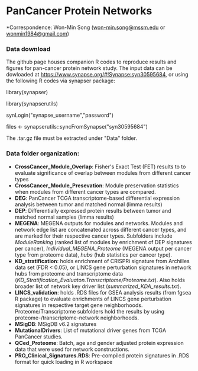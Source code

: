 # PanCancer Protein Networks

*Correspondence: Won-Min Song (won-min.song@mssm.edu or wonmin1984@gmail.com)

### Data download
The github page houses companion R codes to reproduce results and figures for pan-cancer protein network study. The input data can be dowloaded at https://www.synapse.org/#!Synapse:syn30595684, or using the following R codes via synapser package: 

library(synapser)

library(synapserutils)

synLogin("synapse_username","password")

files <- synapserutils::syncFromSynapse("syn30595684")

The .tar.gz file must be extracted under "Data" folder.

### Data folder organization: 

- **CrossCancer_Module_Overlap**: Fisher's Exact Test (FET) results to to evaluate significance of overlap between modules from different cancer types
- **CrossCancer_Module_Presevation**: Module preservation statistics when modules from different cancer types are compared. 
- **DEG**: PanCancer TCGA transcriptome-based differential expression analysis between tumor and matched normal (limma results)
- **DEP**: Differentially expressed protein results between tumor and matched normal samples (limma results) 
- **MEGENA**: MEGENA outputs for modules and networks. Modules and network edge list are concatenated across different cancer types, and are marked for their respective cancer types. Subfolders include *ModuleRanking* (ranked list of modules by enrichment of DEP signatures per cancer), *Individual_MEGENA_Proteome* (MEGENA output per cancer type from proteome data), *hubs* (hub statistics per cancer type). 
- **KD_stratification**: holds enrichment of CRISPRi signature from Archilles data set (FDR < 0.05), or LINCS gene perturbation signatures in network hubs from proteome and transcriptome data (*KD_Stratification_Evaluaton.Transcriptome/Proteome.txt*). Also holds broader list of network key driver list (*summarized_KDA_results.txt*).  
- **LINCS_validation**: holds .RDS files for GSEA analysis results (from fgsea R package) to evaluate enrichments of LINCS gene perturbation signatures in respective target gene neighborhoods. Proteome/Transcriptome subfolders hold the results by using proteome-/transcriptome-network neighborhoods. 
- **MSigDB**: MSigDB v6.2 signatures 
- **MutationalDrivers**: List of mutational driver genes from TCGA PanCancer studies. 
- **QCed_Proteome**: Batch, age and gender adjusted protein expression data that were used for network constructions. 
- **PRO_Clinical_Signatures.RDS**: Pre-compiled protein signatures in .RDS format for quick loading in R workspace



